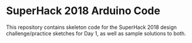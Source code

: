 # SuperHack 2018 Arduino Code
This repository contains skeleton code for the SuperHack 2018 design challenge/practice sketches for Day 1, as well as sample solutions to both.

